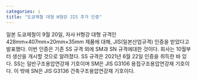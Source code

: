 ```yaml
---
categories: i
title: "도쿄제철 대형 H형강 JIS 추가 인증"
---
```

일본 도쿄제철이 9월 20일, 자사 H형강 대형 규격인 428mm×407mm×20mm×35mm 제품에 대해, JIS(일본산업규격) 인증을 받았다고 발표했다. 이번 인증은 기존 SS 규격 외에 SM과 SN 규격에대한 것이다. 회사는 10월부터 생산을 개시할 것으로 알려졌다. SS 규격은 2021년 6월 22일 인증을 취득한 바 있다. SS는 일반구조용압연강재 기호이며 SM은 JIS G3106 용접구조용압연강재 기호이다. 이 밖에 SN은 JIS G3136 건축구조용압연강재 기호이다.
